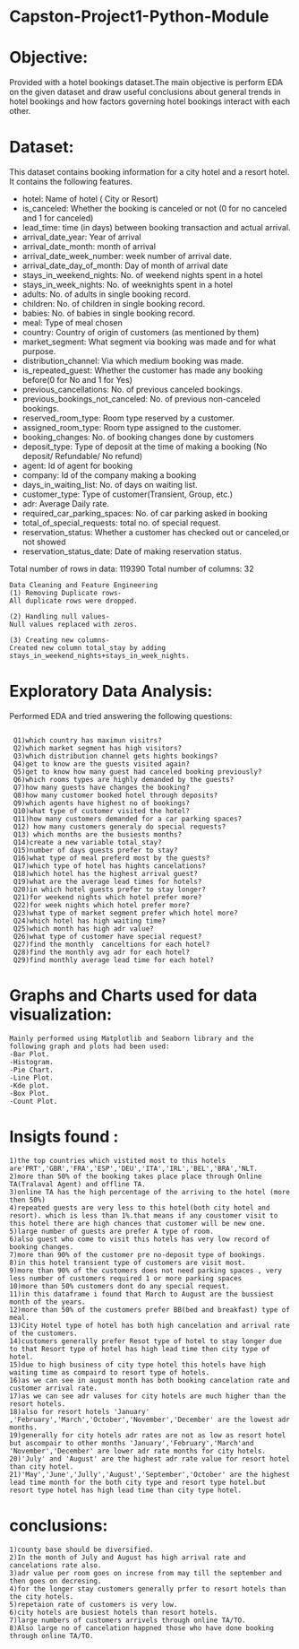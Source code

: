 # Capston-Project1-Python-Module
# Objective:
Provided with a hotel bookings dataset.The main objective is perform EDA on the given dataset and draw useful conclusions about general trends in hotel bookings and how factors governing hotel bookings interact with each other.

# Dataset:
This dataset contains booking information for a city hotel and a resort hotel. It contains the following features.

- hotel: Name of hotel ( City or Resort)
- is_canceled: Whether the booking is canceled or not (0 for no canceled and 1 for canceled)
- lead_time: time (in days) between booking transaction and actual arrival.
- arrival_date_year: Year of arrival
- arrival_date_month: month of arrival
- arrival_date_week_number: week number of arrival date.
- arrival_date_day_of_month: Day of month of arrival date
- stays_in_weekend_nights: No. of weekend nights spent in a hotel
- stays_in_week_nights: No. of weeknights spent in a hotel
- adults: No. of adults in single booking record.
- children: No. of children in single booking record.
- babies: No. of babies in single booking record. 
- meal: Type of meal chosen 
- country: Country of origin of customers (as mentioned by them)
- market_segment: What segment via booking was made and for what purpose.
- distribution_channel: Via which medium booking was made.
- is_repeated_guest: Whether the customer has made any booking before(0 for No and 1 for 
                     Yes)
- previous_cancellations: No. of previous canceled bookings.
- previous_bookings_not_canceled: No. of previous non-canceled bookings.
- reserved_room_type: Room type reserved by a customer.
- assigned_room_type: Room type assigned to the customer.
- booking_changes: No. of booking changes done by customers
- deposit_type: Type of deposit at the time of making a booking (No deposit/ Refundable/ No refund)
- agent: Id of agent for booking
- company: Id of the company making a booking
- days_in_waiting_list: No. of days on waiting list.
- customer_type: Type of customer(Transient, Group, etc.)
- adr: Average Daily rate.
- required_car_parking_spaces: No. of car parking asked in booking
- total_of_special_requests: total no. of special request.
- reservation_status: Whether a customer has checked out or canceled,or not showed 
- reservation_status_date: Date of making reservation status.

Total number of rows in data: 119390
Total number of columns: 32
```
Data Cleaning and Feature Engineering
(1) Removing Duplicate rows-
All duplicate rows were dropped.

(2) Handling null values-
Null values replaced with zeros.

(3) Creating new columns-
Created new column total_stay by adding stays_in_weekend_nights+stays_in_week_nights.
```
# Exploratory Data Analysis:
Performed EDA and tried answering the following questions:
```

 Q1)which country has maximun visitrs?
 Q2)which market segment has high visitors?
 Q3)which distribution channel gets hights bookings?
 Q4)get to know are the guests visited again?
 Q5)get to know how many guest had canceled booking previously?
 Q6)which rooms types are highly demanded by the guests?
 Q7)how many guests have changes the booking?
 Q8)how many customer booked hotel through deposits?
 Q9)which agents have highest no of bookings?
 Q10)what type of customer visited the hotel?
 Q11)how many customers demanded for a car parking spaces?
 Q12) how many customers generaly do special requests?
 Q13) which months are the busiests months?
 Q14)create a new variable total_stay?
 Q15)number of days guests prefer to stay?
 Q16)what type of meal preferd most by the guests?
 Q17)which type of hotel has hights cancelations?
 Q18)which hotel has the highest arrival guest?
 Q19)what are the average lead times for hotels?
 Q20)in which hotel guests prefer to stay longer?
 Q21)for weekend nights which hotel prefer more?
 Q22)for week nights which hotel prefer more?
 Q23)what type of market segment prefer which hotel more?
 Q24)which hotel has high waiting time?
 Q25)which month has high adr value?
 Q26)what type of customer have special request?
 Q27)find the monthly  canceltions for each hotel?
 Q28)find the monthly avg adr for each hotel?
 Q29)find monthly average lead time for each hotel?
```
# Graphs and Charts used for data visualization:
```
Mainly performed using Matplotlib and Seaborn library and the following graph and plots had been used:
-Bar Plot.
-Histogram.
-Pie Chart.
-Line Plot.
-Kde plot.
-Box Plot.
-Count Plot.
```
# Insigts found :
```
1)the top countries which vistited most to this hotels are'PRT','GBR','FRA','ESP','DEU','ITA','IRL','BEL','BRA','NLT.
2)more than 50% of the booking takes place place through Online TA(Tralaval Agent) and offline TA.
3)online TA has the high percentage of the arriving to the hotel (more then 50%)
4)repeated guests are very less to this hotel(both city hotel and resort). which is less than 1%.that means if any coustomer visit to this hotel there are high chances that customer will be new one.
5)large number of guests are prefer A type of room.
6)also guest who come to visit this hotels has very low record of booking changes.
7)more than 90% of the customer pre no-deposit type of bookings.
8)in this hotel transient type of customers are visit most.
9)more than 90% of the customers does not need parking spaces , very less number of customers required 1 or more parking spaces
10)more than 50% customers dont do any special request.
11)in this dataframe i found that March to August are the bussiest month of the years.
12)more than 50% of the customers prefer BB(bed and breakfast) type of meal.
13)City Hotel type of hotel has both high cancelation and arrival rate of the customers.
14)customers generally prefer Resot type of hotel to stay longer due to that Resort type of hotel has high lead time then city type of hotel.
15)due to high business of city type hotel this hotels have high waiting time as compaird to resort type of hotels.
16)as we can see in august month has both booking cancelation rate and customer arrival rate.
17)as we can see adr valuses for city hotels are much higher than the resort hotels.
18)also for resort hotels 'January' ,'February','March','October','November','December' are the lowest adr months.
19)generally for city hotels adr rates are not as low as resort hotel but ascompair to other months 'January','February','March'and 'November','December' are lower adr rate months for city hotels.
20)'July' and 'August' are the highest adr rate value for resort hotel than city hotel.
21)'May','June','Jully','August','September','October' are the highest lead time month for the both city type and resort type hotel.but resort type hotel has high lead time than city type hotel.
```
# conclusions:
```
1)county base should be diversified.
2)In the month of July and August has high arrival rate and cancelations rate also.
3)adr value per room goes on increse from may till the september and then goes on decresing.
4)for the longer stay customers generally prfer to resort hotels than the city hotels.
5)repetaion rate of customers is very low.
6)city hotels are busiest hotels than resort hotels.
7)large numbers of customers arrivels through online TA/TO.
8)Also large no of cancelation happned those who have done booking through online TA/TO.
```
